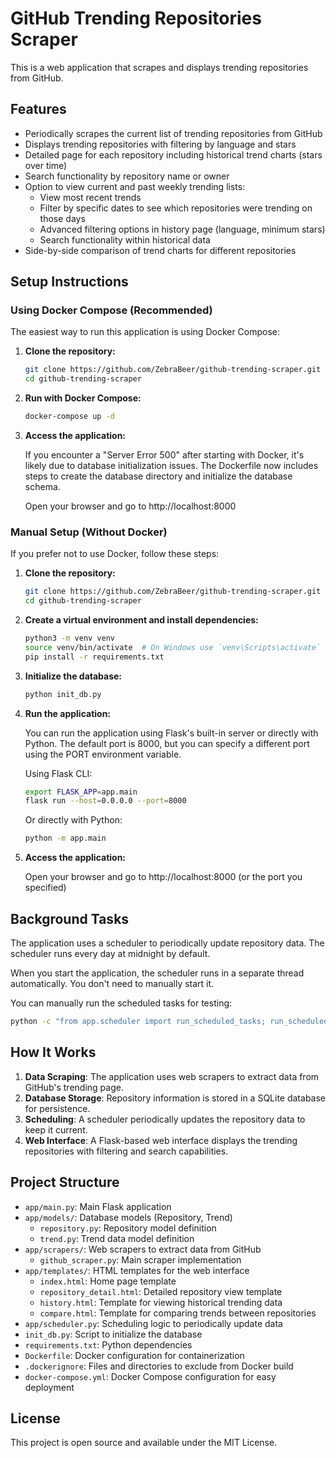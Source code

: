 # GitHub Trending Repositories Scraper

This is a web application that scrapes and displays trending repositories from GitHub.

## Features

- Periodically scrapes the current list of trending repositories from GitHub
- Displays trending repositories with filtering by language and stars
- Detailed page for each repository including historical trend charts (stars over time)
- Search functionality by repository name or owner
- Option to view current and past weekly trending lists:
  - View most recent trends
  - Filter by specific dates to see which repositories were trending on those days
  - Advanced filtering options in history page (language, minimum stars)
  - Search functionality within historical data
- Side-by-side comparison of trend charts for different repositories

## Setup Instructions

### Using Docker Compose (Recommended)

The easiest way to run this application is using Docker Compose:

1. **Clone the repository:**

   ```bash
   git clone https://github.com/ZebraBeer/github-trending-scraper.git
   cd github-trending-scraper
   ```

2. **Run with Docker Compose:**

   ```bash
   docker-compose up -d
   ```

3. **Access the application:**

   If you encounter a "Server Error 500" after starting with Docker, it's likely due to database initialization issues. The Dockerfile now includes steps to create the database directory and initialize the database schema.

   Open your browser and go to http://localhost:8000

### Manual Setup (Without Docker)

If you prefer not to use Docker, follow these steps:

1. **Clone the repository:**

   ```bash
   git clone https://github.com/ZebraBeer/github-trending-scraper.git
   cd github-trending-scraper
   ```

2. **Create a virtual environment and install dependencies:**

   ```bash
   python3 -m venv venv
   source venv/bin/activate  # On Windows use `venv\Scripts\activate`
   pip install -r requirements.txt
   ```

3. **Initialize the database:**

   ```bash
   python init_db.py
   ```

4. **Run the application:**

   You can run the application using Flask's built-in server or directly with Python.
   The default port is 8000, but you can specify a different port using the PORT environment variable.

   Using Flask CLI:
   ```bash
   export FLASK_APP=app.main
   flask run --host=0.0.0.0 --port=8000
   ```

   Or directly with Python:
   ```bash
   python -m app.main
   ```

5. **Access the application:**

   Open your browser and go to http://localhost:8000 (or the port you specified)

## Background Tasks

The application uses a scheduler to periodically update repository data. The scheduler runs every day at midnight by default.

When you start the application, the scheduler runs in a separate thread automatically. You don't need to manually start it.

You can manually run the scheduled tasks for testing:

```bash
python -c "from app.scheduler import run_scheduled_tasks; run_scheduled_tasks()"
```

## How It Works

1. **Data Scraping**: The application uses web scrapers to extract data from GitHub's trending page.
2. **Database Storage**: Repository information is stored in a SQLite database for persistence.
3. **Scheduling**: A scheduler periodically updates the repository data to keep it current.
4. **Web Interface**: A Flask-based web interface displays the trending repositories with filtering and search capabilities.

## Project Structure

- `app/main.py`: Main Flask application
- `app/models/`: Database models (Repository, Trend)
  - `repository.py`: Repository model definition
  - `trend.py`: Trend data model definition
- `app/scrapers/`: Web scrapers to extract data from GitHub
  - `github_scraper.py`: Main scraper implementation
- `app/templates/`: HTML templates for the web interface
  - `index.html`: Home page template
  - `repository_detail.html`: Detailed repository view template
  - `history.html`: Template for viewing historical trending data
  - `compare.html`: Template for comparing trends between repositories
- `app/scheduler.py`: Scheduling logic to periodically update data
- `init_db.py`: Script to initialize the database
- `requirements.txt`: Python dependencies
- `Dockerfile`: Docker configuration for containerization
- `.dockerignore`: Files and directories to exclude from Docker build
- `docker-compose.yml`: Docker Compose configuration for easy deployment

## License

This project is open source and available under the MIT License.
